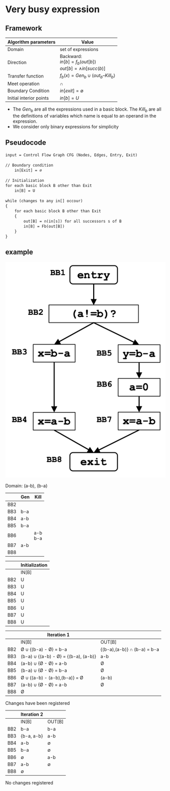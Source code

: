 # Very busy expression

## Framework

| Algorithm parameters | Value |
| --- | --- |
| Domain | set of expressions |
| Direction |Backward: <br> $in[b] = f_b(out[b])$ <br> $out[b] = \wedge in[succ(b)]$|
| Transfer function |$f_b(x) = Gen_b \cup (out_b – Kill_b)$ <br> |
| Meet operation |$\cap$|
| Boundary Condition |$in[exit] = \emptyset$|
| Initial interior points |$in[b] = U$|

- The $Gen_b$ are all the expressions used in a basic block. The $Kill_b$ are all the definitions of variables which name is equal to an operand in the expression.
- We consider only binary expressions for simplicity

## Pseudocode

```
input = Control Flow Graph CFG (Nodes, Edges, Entry, Exit)

// Boundary condition
    in[Exit] = ∅

// Initialization
for each basic block B other than Exit
    in[B] = U

while (changes to any in[] occour)
{
    for each basic block B other than Exit
    {
        out[B] = ∩(in[s]) for all successors s of B
        in[B] = Fb(out[B])
    }
}
```

## example

![image](images/Screenshot%202024-04-25%20alle%2016.28.40.png)

Domain: (a-b), (b-a)

||Gen|Kill|
|---|---|---|
|BB2|||
|BB3|b-a||
|BB4|a-b||
|BB5|b-a||
|BB6||a-b <br> b-a|
|BB7|a-b||
|BB8|||

|| Initialization|
|---|---|
||IN[B]|
|BB2|U|
|BB3|U|
|BB4|U|
|BB5|U|
|BB6|U|
|BB7|U|
|BB8|U|

|| Iteration 1||
|---|---|---|
||IN[B]|OUT[B]|
|BB2|Ø $\cup$ {(b-a) - Ø} = b-a| {(b-a),(a-b)} ∩ (b-a) = b-a|
|BB3|(b-a) $\cup$ {(a-b) - Ø} = {(b-a), (a-b)}|a-b|
|BB4|(a-b) $\cup$ {Ø - Ø} = a-b |Ø|
|BB5|(b-a) $\cup$ {Ø - Ø} = b-a|Ø|
|BB6| Ø $\cup$ {(a-b) - (a-b),(b-a)} = Ø |(a-b)|
|BB7|(a-b) $\cup$ {Ø - Ø} = a-b|Ø|
|BB8| Ø||

Changes have been registered

|| Iteration 2||
|---|---|---|
||IN[B]|OUT[B]|
|BB2|b-a|b-a|
|BB3|{b-a, a-b}|a-b|
|BB4|a-b |$\emptyset$|
|BB5|b-a|$\emptyset$|
|BB6|$\emptyset$ |a-b|
|BB7|a-b|$\emptyset$|
|BB8| $\emptyset$||

No changes registered